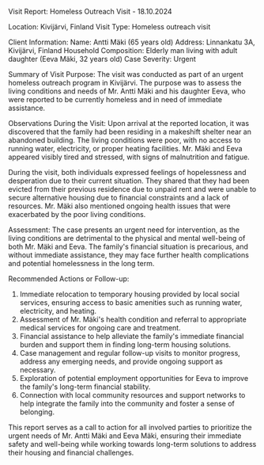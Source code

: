  Visit Report: Homeless Outreach Visit - 18.10.2024

Location: Kivijärvi, Finland
Visit Type: Homeless outreach visit

Client Information:
Name: Antti Mäki (65 years old)
Address: Linnankatu 3A, Kivijärvi, Finland
Household Composition: Elderly man living with adult daughter (Eeva Mäki, 32 years old)
Case Severity: Urgent

Summary of Visit Purpose:
The visit was conducted as part of an urgent homeless outreach program in Kivijärvi. The purpose was to assess the living conditions and needs of Mr. Antti Mäki and his daughter Eeva, who were reported to be currently homeless and in need of immediate assistance.

Observations During the Visit:
Upon arrival at the reported location, it was discovered that the family had been residing in a makeshift shelter near an abandoned building. The living conditions were poor, with no access to running water, electricity, or proper heating facilities. Mr. Mäki and Eeva appeared visibly tired and stressed, with signs of malnutrition and fatigue.

During the visit, both individuals expressed feelings of hopelessness and desperation due to their current situation. They shared that they had been evicted from their previous residence due to unpaid rent and were unable to secure alternative housing due to financial constraints and a lack of resources. Mr. Mäki also mentioned ongoing health issues that were exacerbated by the poor living conditions.

Assessment:
The case presents an urgent need for intervention, as the living conditions are detrimental to the physical and mental well-being of both Mr. Mäki and Eeva. The family's financial situation is precarious, and without immediate assistance, they may face further health complications and potential homelessness in the long term.

Recommended Actions or Follow-up:
1. Immediate relocation to temporary housing provided by local social services, ensuring access to basic amenities such as running water, electricity, and heating.
2. Assessment of Mr. Mäki's health condition and referral to appropriate medical services for ongoing care and treatment.
3. Financial assistance to help alleviate the family's immediate financial burden and support them in finding long-term housing solutions.
4. Case management and regular follow-up visits to monitor progress, address any emerging needs, and provide ongoing support as necessary.
5. Exploration of potential employment opportunities for Eeva to improve the family's long-term financial stability.
6. Connection with local community resources and support networks to help integrate the family into the community and foster a sense of belonging.

This report serves as a call to action for all involved parties to prioritize the urgent needs of Mr. Antti Mäki and Eeva Mäki, ensuring their immediate safety and well-being while working towards long-term solutions to address their housing and financial challenges.